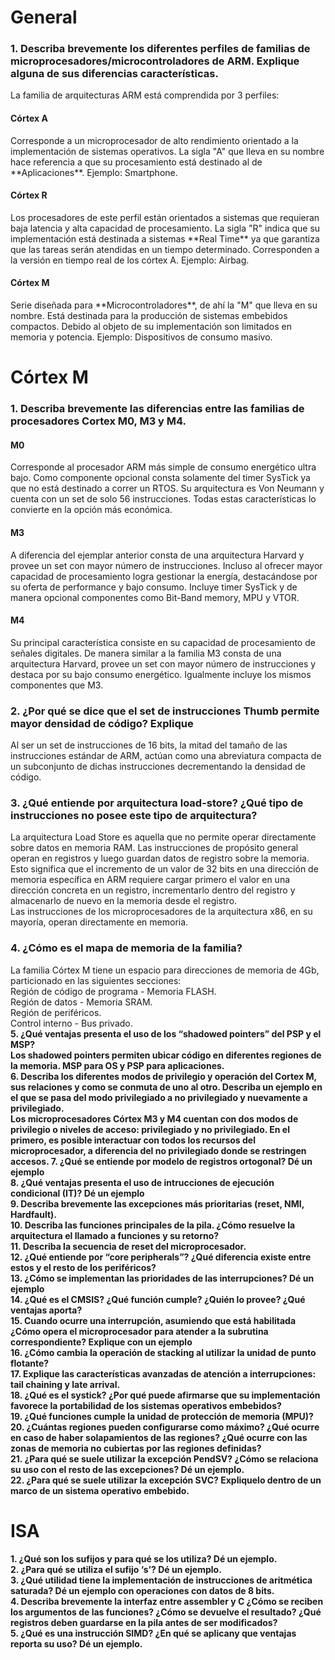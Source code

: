 <h1>General</h1>

<h3><b>1. Describa brevemente los diferentes perfiles de familias de microprocesadores/microcontroladores de ARM. Explique alguna de sus diferencias características.</b></br></h3>
  La familia de arquitecturas ARM está comprendida por 3 perfiles:</br>
  <h4>Córtex A</h4> Corresponde a un microprocesador de alto rendimiento orientado a la implementación de sistemas operativos. La sigla "A" que lleva en su nombre hace referencia a que su procesamiento está destinado al de **Aplicaciones**. Ejemplo: Smartphone.</br>
  <h4>Córtex R</h4> Los procesadores de este perfil están orientados a sistemas que requieran baja latencia y alta capacidad de procesamiento. La sigla "R" indica que su implementación está destinada a sistemas **Real Time** ya que garantiza que las tareas serán atendidas en un tiempo determinado. Corresponden a la versión en tiempo real de los córtex A. Ejemplo: Airbag.</br>
  <h4>Córtex M</h4> Serie diseñada para **Microcontroladores**, de ahí la "M" que lleva en su nombre. Está destinada para la producción de sistemas embebidos compactos. Debido     al objeto de su implementación son limitados en memoria y potencia. Ejemplo: Dispositivos de consumo masivo.</br>


<h1>Córtex M</h1>

<h3><b>1. Describa brevemente las diferencias entre las familias de procesadores Cortex M0, M3 y M4.</b></br></h3>
  <h4>M0</h4>
  Corresponde al procesador ARM más simple de consumo energético ultra bajo. Como componente opcional consta solamente del timer SysTick ya que no está destinado a correr un RTOS. Su arquitectura es Von Neumann y cuenta con un set de solo 56 instrucciones. Todas estas características lo convierte en la opción más económica.</br>
  <h4>M3</h4>
  A diferencia del ejemplar anterior consta de una arquitectura Harvard y provee un set con mayor número de instrucciones. Incluso al ofrecer mayor capacidad de procesamiento logra gestionar la energía, destacándose por su oferta de performance y bajo consumo. Incluye timer SysTick y de manera opcional componentes como Bit-Band memory, MPU y VTOR.  
  <h4>M4</h4>
  Su principal característica consiste en su capacidad de procesamiento de señales digitales. De manera similar a la familia M3 consta de una arquitectura Harvard, provee un set con mayor número de instrucciones y destaca por su bajo consumo energético. Igualmente incluye los mismos componentes que M3.</br>

<h3><b>2. ¿Por qué se dice que el set de instrucciones Thumb permite mayor densidad de código? Explique</b></br></h3>
Al ser un set de instrucciones de 16 bits, la mitad del tamaño de las instrucciones estándar de ARM, actúan como una abreviatura compacta de un subconjunto de dichas instrucciones decrementando la densidad de código. </br>

<h3><b>3. ¿Qué entiende por arquitectura load-store? ¿Qué tipo de instrucciones no posee este tipo de arquitectura?</b></br></h3>
La arquitectura Load Store es aquella que no permite operar directamente sobre datos en memoria RAM. Las instrucciones de propósito general operan en registros y luego guardan datos de registro sobre la memoria. Esto significa que el incremento de un valor de 32 bits en una dirección de memoria específica en ARM requiere cargar primero el valor en una dirección concreta en un registro, incrementarlo dentro del registro y almacenarlo de nuevo en la memoria desde el registro.</br>
Las instrucciones de los microprocesadores de la arquitectura x86, en su mayoría, operan directamente en memoria.</br>

<h3><b>4. ¿Cómo es el mapa de memoria de la familia?</b></br></h3>
La familia Córtex M tiene un espacio para direcciones de memoria de 4Gb, particionado en las siguientes secciones:</br>
  Región de código de programa - Memoria FLASH.</br>
  Región de datos - Memoria SRAM.</br>
  Región de periféricos.</br>
  Control interno - Bus privado.</br>
<b>5. ¿Qué ventajas presenta el uso de los “shadowed pointers” del PSP y el MSP?<b></br>
  Los shadowed pointers permiten ubicar código en diferentes regiones de la memoria. MSP para OS y PSP para aplicaciones.</br>
<b>6. Describa los diferentes modos de privilegio y operación del Cortex M, sus relaciones y como se conmuta de uno al otro. Describa un ejemplo en el que se pasa del modo privilegiado a no privilegiado y nuevamente a privilegiado.<b></br>
  Los microprocesadores Córtex M3 y M4 cuentan con dos modos de privilegio o niveles de acceso: privilegiado y no privilegiado. En el primero, es posible interactuar con todos los recursos del microprocesador, a diferencia del no privilegiado donde se restringen accesos.
<b>7. ¿Qué se entiende por modelo de registros ortogonal? Dé un ejemplo<b></br>
<b>8. ¿Qué ventajas presenta el uso de intrucciones de ejecución condicional (IT)? Dé un ejemplo<b></br>
<b>9. Describa brevemente las excepciones más prioritarias (reset, NMI, Hardfault).<b></br>
<b>10. Describa las funciones principales de la pila. ¿Cómo resuelve la arquitectura el llamado a funciones y su retorno?<b></br>
<b>11. Describa la secuencia de reset del microprocesador.<b></br>
<b>12. ¿Qué entiende por “core peripherals”? ¿Qué diferencia existe entre estos y el resto de los periféricos?<b></br>
<b>13. ¿Cómo se implementan las prioridades de las interrupciones? Dé un ejemplo<b></br>
<b>14. ¿Qué es el CMSIS? ¿Qué función cumple? ¿Quién lo provee? ¿Qué ventajas aporta?<b></br>
<b>15. Cuando ocurre una interrupción, asumiendo que está habilitada ¿Cómo opera el microprocesador para atender a la subrutina correspondiente? Explique con un ejemplo<b></br>
<b>16. ¿Cómo cambia la operación de stacking al utilizar la unidad de punto flotante?<b></br>
<b>17. Explique las características avanzadas de atención a interrupciones: tail chaining y late arrival.<b></br>
<b>18. ¿Qué es el systick? ¿Por qué puede afirmarse que su implementación favorece la portabilidad de los sistemas operativos embebidos?<b></br>
<b>19. ¿Qué funciones cumple la unidad de protección de memoria (MPU)?<b></br>
<b>20. ¿Cuántas regiones pueden configurarse como máximo? ¿Qué ocurre en caso de haber solapamientos de las regiones? ¿Qué ocurre con las zonas de memoria no cubiertas por las regiones definidas?<b></br>
<b>21. ¿Para qué se suele utilizar la excepción PendSV? ¿Cómo se relaciona su uso con el resto de las excepciones? Dé un ejemplo.<b></br>
<b>22. ¿Para qué se suele utilizar la excepción SVC? Expliquelo dentro de un marco de un sistema operativo embebido.<b></br>
<h1>ISA</h1>
<b>1. ¿Qué son los sufijos y para qué se los utiliza? Dé un ejemplo.<b></br>
<b>2. ¿Para qué se utiliza el sufijo ‘s’? Dé un ejemplo.<b></br>
<b>3. ¿Qué utilidad tiene la implementación de instrucciones de aritmética saturada? Dé un ejemplo con operaciones con datos de 8 bits.<b></br>
<b>4. Describa brevemente la interfaz entre assembler y C ¿Cómo se reciben los argumentos de las funciones? ¿Cómo se devuelve el resultado? ¿Qué registros deben guardarse en la pila antes de ser modificados?<b></br>
<b>5. ¿Qué es una instrucción SIMD? ¿En qué se aplicany que ventajas reporta su uso? Dé un ejemplo.<b></br>
